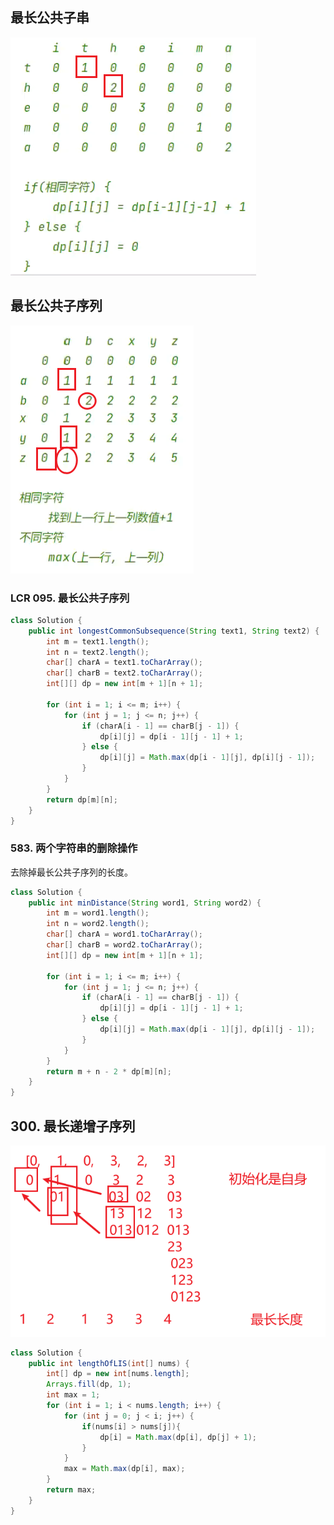 ## 最长公共子串

![alt text](../../../../../../../../images/image-56.png)

## 最长公共子序列
![alt text](../../../../../../../../images/image-54.png)

### LCR 095. 最长公共子序列
```java
class Solution {
    public int longestCommonSubsequence(String text1, String text2) {
        int m = text1.length();
        int n = text2.length();
        char[] charA = text1.toCharArray();
        char[] charB = text2.toCharArray();
        int[][] dp = new int[m + 1][n + 1];

        for (int i = 1; i <= m; i++) {
            for (int j = 1; j <= n; j++) {
                if (charA[i - 1] == charB[j - 1]) {
                    dp[i][j] = dp[i - 1][j - 1] + 1;
                } else {
                    dp[i][j] = Math.max(dp[i - 1][j], dp[i][j - 1]);
                }
            }
        }
        return dp[m][n];
    }
}
```
### 583. 两个字符串的删除操作
去除掉最长公共子序列的长度。
```java
class Solution {
    public int minDistance(String word1, String word2) {
        int m = word1.length();
        int n = word2.length();
        char[] charA = word1.toCharArray();
        char[] charB = word2.toCharArray();
        int[][] dp = new int[m + 1][n + 1];

        for (int i = 1; i <= m; i++) {
            for (int j = 1; j <= n; j++) {
                if (charA[i - 1] == charB[j - 1]) {
                    dp[i][j] = dp[i - 1][j - 1] + 1;
                } else {
                    dp[i][j] = Math.max(dp[i - 1][j], dp[i][j - 1]);
                }
            }
        }
        return m + n - 2 * dp[m][n];
    }
}
```

## 300. 最长递增子序列

![alt text](../../../../../../../../images/image-57.png)
```java
class Solution {
    public int lengthOfLIS(int[] nums) {
        int[] dp = new int[nums.length];
        Arrays.fill(dp, 1);
        int max = 1;
        for (int i = 1; i < nums.length; i++) {
            for (int j = 0; j < i; j++) {
                if(nums[i] > nums[j]){
                    dp[i] = Math.max(dp[i], dp[j] + 1);
                }
            }
            max = Math.max(dp[i], max);
        }
        return max;
    }
}
```